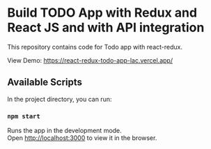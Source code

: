 # Build TODO App with Redux and React JS and with API integration

This repository contains code for Todo app with react-redux.

View Demo:
https://react-redux-todo-app-lac.vercel.app/



## Available Scripts

In the project directory, you can run:

### `npm start`

Runs the app in the development mode.\
Open [http://localhost:3000](http://localhost:3000) to view it in the browser.
